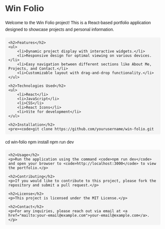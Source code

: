 <!DOCTYPE html>
<html lang="en">
<head>
    <meta charset="UTF-8">
    <meta name="viewport" content="width=device-width, initial-scale=1.0">
    <title>Win Folio - README</title>
    <style>
        body { font-family: Arial, sans-serif; margin: 20px; }
        h1 { color: #333; }
        h2 { color: #555; }
        p { line-height: 1.6; }
        code { background: #f4f4f4; padding: 2px 4px; border-radius: 4px; }
        pre { background: #f4f4f4; padding: 10px; border-radius: 4px; overflow-x: auto; }
    </style>
</head>
<body>
    <h1>Win Folio</h1>
    <p>Welcome to the Win Folio project! This is a React-based portfolio application designed to showcase projects and personal information.</p>

    <h2>Features</h2>
    <ul>
        <li>Dynamic project display with interactive widgets.</li>
        <li>Responsive design for optimal viewing on various devices.</li>
        <li>Easy navigation between different sections like About Me, Projects, and Contact.</li>
        <li>Customizable layout with drag-and-drop functionality.</li>
    </ul>

    <h2>Technologies Used</h2>
    <ul>
        <li>React</li>
        <li>JavaScript</li>
        <li>CSS</li>
        <li>React Icons</li>
        <li>Vite for development</li>
    </ul>

    <h2>Installation</h2>
    <pre><code>git clone https://github.com/yourusername/win-folio.git
cd win-folio
npm install
npm run dev</code></pre>

    <h2>Usage</h2>
    <p>Run the application using the command <code>npm run dev</code> and open your browser to <code>http://localhost:3000</code> to view the portfolio.</p>

    <h2>Contributing</h2>
    <p>If you would like to contribute to this project, please fork the repository and submit a pull request.</p>

    <h2>License</h2>
    <p>This project is licensed under the MIT License.</p>

    <h2>Contact</h2>
    <p>For any inquiries, please reach out via email at <a href="mailto:your-email@example.com">your-email@example.com</a>.</p>
</body>
</html>
